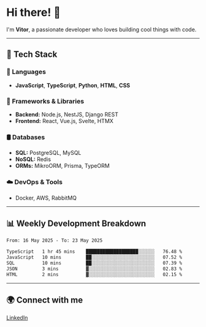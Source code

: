 
# Hi there! 👋

I'm **Vitor**, a passionate developer who loves building cool things with code.

---
## 🔧 Tech Stack

### 📌 Languages
- **JavaScript**, **TypeScript**, **Python**, **HTML**, **CSS**

### 🚀 Frameworks & Libraries
- **Backend:** Node.js, NestJS, Django REST
- **Frontend:** React, Vue.js, Svelte, HTMX

### 🛢️ Databases
- **SQL:** PostgreSQL, MySQL
- **NoSQL:** Redis
- **ORMs:** MikroORM, Prisma, TypeORM

### ☁️ DevOps & Tools
- Docker, AWS, RabbitMQ

---
## 📊 Weekly Development Breakdown

<!--START_SECTION:waka-->

```txt
From: 16 May 2025 - To: 23 May 2025

TypeScript   1 hr 45 mins    ███████████████████░░░░░░   76.48 %
JavaScript   10 mins         ██░░░░░░░░░░░░░░░░░░░░░░░   07.52 %
SQL          10 mins         ██░░░░░░░░░░░░░░░░░░░░░░░   07.39 %
JSON         3 mins          ▓░░░░░░░░░░░░░░░░░░░░░░░░   02.83 %
HTML         2 mins          ▓░░░░░░░░░░░░░░░░░░░░░░░░   02.15 %
```

<!--END_SECTION:waka-->

---
## 🌍 Connect with me
[LinkedIn](https://www.linkedin.com/in/vitorlc)
